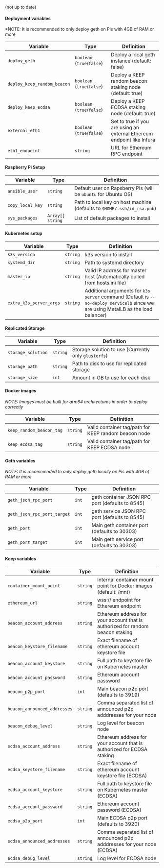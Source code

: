 (not up to date)

#### Deployment variables

*NOTE: It is recommended to only deploy geth on Pis with 4GB of RAM or more

| Variable | Type | Definition |
|--|--|--|
| `deploy_geth` | `boolean` (`true`/`false`) | Deploy a local geth instance (default: false) |
| `deploy_keep_random_beacon` | `boolean` (`true`/`false`) | Deploy a KEEP random beacon staking node (default: true) |
| `deploy_keep_ecdsa` | `boolean` (`true`/`false`) | Deploy a KEEP ECDSA staking node (default: true) |
| `external_eth1` | `boolean` (`true`/`false`) | Set to true if you are using an external Ethereum endpoint like Infura |
| `eth1_endpoint` | `string` | URL for Ethereum RPC endpoint |
 
#### Raspberry Pi Setup

| Variable | Type | Definition |
|--|--|--|
| `ansible_user` | `string` | Default user on Rapsberry Pis (will be `ubuntu` for Ubuntu OS) |
| `copy_local_key` | `string` | Path to local key on host machine (defaults to `$HOME/.ssh/id_rsa.pub`) |
| `sys_packages` | `Array[] string` | List of default packages to install |

#### Kubernetes setup

| Variable | Type | Definition |
|--|--|--|
| `k3s_version` | `string` | k3s version to install |
| `systemd_dir` | `string` | Path to systemd directory |
| `master_ip` | `string` | Valid IP address for master host (Automatically pulled from hosts.ini file) |
| `extra_k3s_server_args` | `string` | Additional arguments for `k3s server` command (Default is `--no-deploy servicelb` since we are using MetalLB as the load balancer) |

#### Replicated Storage

| Variable | Type | Definition |
|--|--|--|
| `storage_solution` | `string` | Storage solution to use (Currently only `glusterfs`) |
| `storage_path` | `string` | Path to disk to use for replicated storage |
| `storage_size` | `int` | Amount in GB to use for each disk |

#### Docker images

*NOTE: Images must be built for arm64 architectures in order to deploy correctly*

| Variable | Type | Definition |
|--|--|--|
| `keep_random_beacon_tag` | `string` | Valid container tag/path for KEEP random beacon node |
| `keep_ecdsa_tag` | `string` | Valid container tag/path for KEEP ECDSA node |

#### Geth variables

*NOTE: It is recommended to only deploy geth locally on Pis with 4GB of RAM or more*

| Variable | Type | Definition |
|--|--|--|
| `geth_json_rpc_port` | `int` | geth container JSON RPC port (defaults to 8545) |
| `geth_json_rpc_port_target` | `int` | geth service JSON RPC port (defaults to 8545) |
| `geth_port` | `int` | Main geth container port (defaults to 30303) |
| `geth_port_target` | `int` | Main geth service port (defaults to 30303) |

#### Keep variables

| Variable | Type | Definition |
|--|--|--|
| `container_mount_point` | `string` | Internal container mount point for Docker images (default: /mnt)  |
| `ethereum_url` | `string` | wss:// endpoint for Ethereum endpoint |
| `beacon_account_address` | `string` | Ethereum address for your account that is authorized for random beacon staking |
| `beacon_keystore_filename` | `string` | Exact filename of ethereum account keystore file |
| `beacon_account_keystore` | `string` | Full path to keystore file on Kubernetes master |
| `beacon_account_password` | `string` | Ethereum account password |
| `beacon_p2p_port` | `int` | Main beacon p2p port (defaults to 3919) |
| `beacon_announced_addresses` | `string` | Comma separated list of announced p2p adddresses for your node |
| `beacon_debug_level` | `string` | Log level for beacon node |
| `ecdsa_account_address` | `string` | Ethereum address for your account that is authorized for ECDSA staking |
| `ecdsa_keystore_filename` | `string` | Exact filename of ethereum account keystore file (ECDSA) |
| `ecdsa_account_keystore` | `string` | Full path to keystore file on Kubernetes master (ECDSA) |
| `ecdsa_account_password` | `string` | Ethereum account password (ECDSA) |
| `ecdsa_p2p_port` | `int` | Main ECDSA p2p port (defaults to 3920) |
| `ecdsa_announced_addresses` | `string` | Comma separated list of announced p2p adddresses for your node (ECDSA) |
| `ecdsa_debug_level` | `string` | Log level for ECDSA node |


